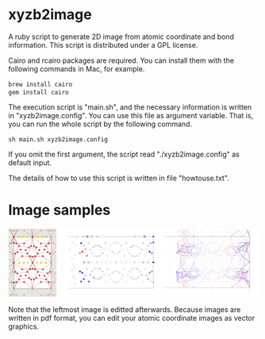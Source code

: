 # xyzb2image
A ruby script to generate 2D image from atomic coordinate and bond information. This script is distributed under a GPL license.

Cairo and rcairo packages are required. You can install them with the following commands in Mac, for example.
```
brew install cairo
gem install cairo
```
The execution script is "main.sh", and the necessary information is written in "xyzb2image.config".
You can use this file as argument variable. That is, you can run the whole script by the following command. 
```
sh main.sh xyzb2image.config
```
If you omit the first argument, the script read "./xyzb2image.config" as default input.

The details of how to use this script is written in file "howtouse.txt".

# Image samples

![sample](sample.png)

Note that the leftmost image is editted afterwards.
Because images are written in pdf format, you can edit your atomic coordinate images as vector graphics.
